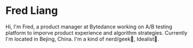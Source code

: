 # Fred Liang

Hi, I'm Fred, a product manager at Bytedance working on A/B testing platform to imporve product experience and algorithm strategies. Currently I'm located in Bejing, China. I'm a kind of nerd/geek🤔, Idealist🤯.
